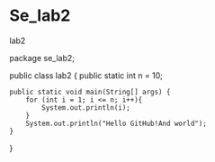 # Se_lab2
lab2

package se_lab2;


public class lab2 {
	public static int n = 10;
	
	public static void main(String[] args) {
		for (int i = 1; i <= n; i++){
			System.out.println(i);
		}
		System.out.println("Hello GitHub!And world");
	}

}

